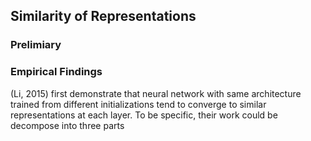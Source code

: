 ## Similarity of Representations

### Prelimiary



### Empirical Findings

(Li, 2015) first demonstrate that neural network with same architecture trained from different initializations tend to converge to similar representations at each layer. To be specific, their work could be decompose into three parts
